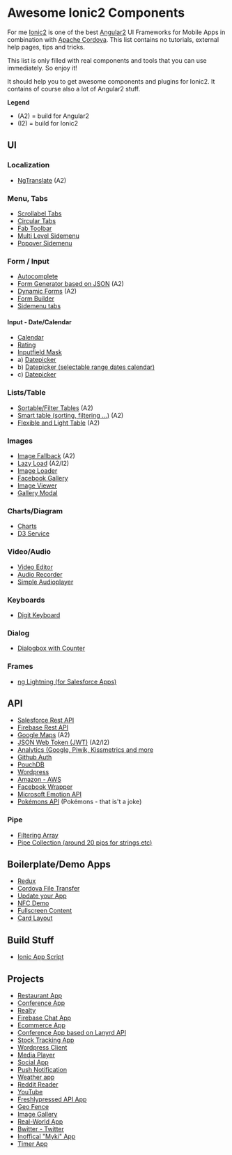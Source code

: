 # Awesome Ionic2 Components

For me [Ionic2](http://ionicframework.com) is one of the best [Angular2](https://angular.io/) UI Frameworks for Mobile Apps in combination with [Apache Cordova](https://cordova.apache.org/). This list contains no tutorials, external help pages, tips and tricks. 

This list is only filled  with real components and tools that you can use immediately. So enjoy it!

It should help you to get awesome components and plugins for Ionic2. It contains of course also a lot of Angular2 stuff.

**Legend**

* (A2) = build for Angular2
* (I2) = build for Ionic2

## UI

### Localization
* [NgTranslate](https://github.com/ngx-translate/core) (A2)

### Menu, Tabs
* [Scrollabel Tabs](https://github.com/SinoThomas/Ionic2-ScrollableTabs)
* [Circular Tabs](https://github.com/SinoThomas/Ionic2-CircularTabs)
* [Fab Toolbar](https://github.com/ekhmoi/fab-toolbar)
* [Multi Level Sidemenu](https://github.com/sebaferreras/Ionic2-MultiLevelSideMenu)
* [Popover Sidemenu](https://github.com/philipbrack/ionic2-menu-alternative-popover)

### Form / Input
* [Autocomplete](https://github.com/kadoshms/ionic2-autocomplete)
* [Form Generator based on JSON](https://github.com/makinacorpus/angular2-schema-form) (A2) 
* [Dynamic Forms](https://github.com/udos86/ng2-dynamic-forms/) (A2) 
* [Form Builder](https://github.com/rohitg7/ionic2-form-builder)
* [Sidemenu tabs](https://github.com/seanmavley/ionic2-sidemenu-tabs)

#### Input - Date/Calendar
* [Calendar](https://github.com/twinssbc/Ionic2-Calendar)
* [Rating](https://github.com/andrucz/ionic2-rating)
* [Inputfield Mask](https://github.com/text-mask/text-mask)
* a) [Datepicker](https://github.com/misha130/datepicker-ionic2)
* b) [Datepicker (selectable range dates calendar)](https://github.com/HsuanXyz/ion2-calendar)
* c) [Datepicker](https://github.com/rajeshwarpatlolla/ionic2-datepicker)


### Lists/Table

* [Sortable/Filter Tables](https://github.com/valor-software/ng2-table) (A2) 
* [Smart table (sorting, filtering ...)](https://github.com/akveo/ng2-smart-table) (A2)
* [Flexible and Light Table](https://github.com/swimlane/ngx-datatable) (A2)

### Images
* [Image Fallback](https://github.com/VadimDez/ng2-img-fallback) (A2)
* [Lazy Load](https://github.com/tjoskar/ng2-lazyload-image) (A2/I2)
* [Image Loader](https://github.com/zyramedia/ionic-image-loader)
* [Facebook Gallery](https://github.com/skyfloyd/ionic2-fb-gallery)
* [Image Viewer](https://github.com/Riron/ionic-img-viewer)
* [Gallery Modal](https://github.com/nikini/ionic-gallery-modal)

### Charts/Diagram
* [Charts](https://github.com/valor-software/ng2-charts)
* [D3 Service](https://github.com/tomwanzek/d3-ng2-service)

### Video/Audio
* [Video Editor](https://github.com/rossmartin/video-editor-ionic2)
* [Audio Recorder](https://github.com/tracktunes/ionic-recorder)
* [Simple Audioplayer](https://github.com/arielfaur/ionic-audio)

### Keyboards
* [Digit Keyboard](https://github.com/skol-pro/ion-digit-keyboard-v2)

### Dialog
* [Dialogbox with Counter](https://github.com/HsuanXyz/ionic2-extend-alert)

### Frames
* [ng Lightning (for Salesforce Apps)](https://github.com/ng-lightning/ng-lightning)

## API
* [Salesforce Rest API](https://github.com/ccoenraets/forcejs)
* [Firebase Rest API](https://github.com/angular/angularfire2)
* [Google Maps](https://angular-maps.com/) (A2)
* [JSON Web Token (JWT)](https://github.com/auth0/angular2-jwt) (A2/I2)
* [Analytics (Google, Piwik, Kissmetrics and more](https://github.com/angulartics/angulartics2)
* [Github Auth](https://auth0.com/authenticate/ionic2/github)
* [PouchDB](https://github.com/ashteya/ionic2-tutorial-pouchdb)
* [Wordpress](https://github.com/scottopolis/ionic2-wp-api)
* [Amazon - AWS](https://github.com/vbudilov/aws-cognito-ionic2)
* [Facebook Wrapper](https://github.com/zyramedia/ng2-facebook-sdk)
* [Microsoft Emotion API](https://github.com/lazyc97/emo-clash)
* [Pokémons API](https://github.com/loiane/ionic2-pokedex) (Pokémons - that is't a joke)

### Pipe
* [Filtering Array](https://github.com/VadimDez/ng2-filter-pipe)
* [Pipe Collection (around 20 pips for strings etc)](https://github.com/danrevah/ngx-pipes)


## Boilerplate/Demo Apps
* [Redux](https://github.com/janjarfalk/ionic2-angular2-ts-redux-boilerplate)
* [Cordova File Transfer](https://github.com/dsgriffin/ionic-2-file-transfer-example)
* [Update your App](https://github.com/NextFaze/ionic-manup)
* [NFC Demo](https://github.com/RedFroggy/ionic2-nfc-app)
* [Fullscreen Content](https://github.com/sebaferreras/Ionic2-FullscreenContent)
* [Card Layout](https://github.com/joshuamorony/ionic2-card-layout)

## Build Stuff

* [Ionic App Script](https://github.com/driftyco/ionic-app-scripts)

## Projects
* [Restaurant App](https://github.com/srehanuddin/Ionic2-ResturantApp)
* [Conference App](https://github.com/driftyco/ionic-conference-app)
* [Realty](https://github.com/ccoenraets/ionic2-realty)
* [Firebase Chat App](https://github.com/ionic2blueprints/firebase-chat)
* [Ecommerce App](https://github.com/ionic2blueprints/ionic2-marketcloud)
* [Conference App based on Lanyrd API](https://github.com/ionic2blueprints/conference-app)
* [Stock Tracking App](https://github.com/ionic2blueprints/ionic2-stockmarket)
* [Wordpress Client](https://github.com/ionic2blueprints/ionic2-wp-client)
* [Media Player](https://github.com/ionic2blueprints/media-player)
* [Social App](https://github.com/ionic2blueprints/social-app)
* [Push Notification](https://github.com/aggarwalankush/ionic2-push-base)
* [Weather app](https://github.com/aggarwalankush/ionic2-mosum)
* [Reddit Reader](https://github.com/smartapant/ionic2-reddit-reader)
* [YouTube](https://github.com/hughred22/Ionic2-Angular2-YouTube-Channel-App)
* [Freshlypressed API App](https://github.com/rajayogan/ionic2-freshlypressed)
* [Geo Fence](https://github.com/tsubik/ionic2-geofence)
* [Image Gallery](https://github.com/driftyco/ionic-image-gallery-app)
* [Real-World App](https://github.com/seeschweiler/iongithub)
* [Bwitter - Twitter](https://github.com/obetomuniz/ionic2-bwitter)
* [Inoffical "Myki" App](https://github.com/longzheng/mypal-ionic)
* [Timer App](https://github.com/imjohnbo/ionic2-timer)
